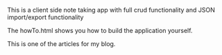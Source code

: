 This is a  client side note taking app with full crud functionality and JSON import/export functionality
 
 The howTo.html shows you how to build the application yourself.

This is one of the articles for my blog.

